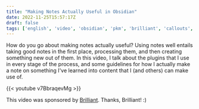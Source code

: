 ```yaml
---
title: "Making Notes Actually Useful in Obsidian"
date: 2022-11-25T15:57:17Z
draft: false
tags: ['english', 'video', 'obsidian', 'pkm', 'brilliant', 'callouts', 'excalidraw', 'advanced slides', 'outline', 'note refactor', 'strange new worlds', 'excalibrain']
---
```

How do you go about making notes actually useful? Using notes well entails taking good notes in the first place, processing them, and then creating something new out of them. In this video, I talk about the plugins that I use in every stage of the process, and some guidelines for how I actually make a note on something I've learned into content that I (and others) can make use of.

{{< youtube v7BbraqevMg >}}

This video was sponsored by [Brilliant](https://brilliant.org/nicolevdh). Thanks, Brilliant! :)
